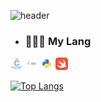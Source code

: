 
![header](https://capsule-render.vercel.app/api?type=waving&color=BAC8FF&height=230&section=header&text=You%20Jin&fontSize=57&desc=iOS%20Developer,%20That's%20Me!)

- ### 👩🏻‍💻 My Lang
<code><img height="20" src="https://raw.githubusercontent.com/github/explore/80688e429a7d4ef2fca1e82350fe8e3517d3494d/topics/c/c.png"></code>
<code><img height="20" src="https://raw.githubusercontent.com/github/explore/80688e429a7d4ef2fca1e82350fe8e3517d3494d/topics/java/java.png"></code>
<code><img height="20" src="https://raw.githubusercontent.com/github/explore/80688e429a7d4ef2fca1e82350fe8e3517d3494d/topics/python/python.png"></code>
<code><img height="20" src="https://raw.githubusercontent.com/github/explore/80688e429a7d4ef2fca1e82350fe8e3517d3494d/topics/swift/swift.png"></code>

[![Top Langs](https://github-readme-stats.vercel.app/api/top-langs/?username=Y00ujin)](https://github.com/anuraghazra/github-readme-stats)


